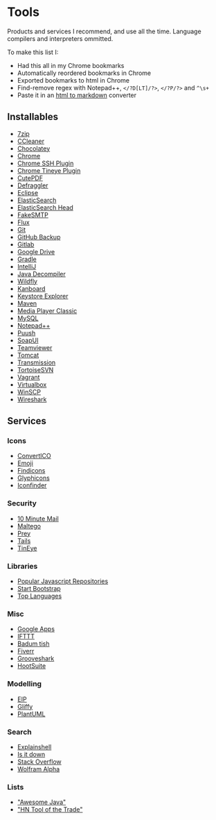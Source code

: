 # Tools

Products and services I recommend, and use all the time. Language compilers and interpreters ommitted.

To make this list I:

- Had this all in my Chrome bookmarks
- Automatically reordered bookmarks in Chrome
- Exported bookmarks to html in Chrome
- Find-remove regex with Notepad++, `</?D[LT]/?>`, `</?P/?>` and `^\s+`
- Paste it in an [html to markdown](http://domchristie.github.io/to-markdown/) converter

## Installables

- [7zip](http://www.7-zip.org/)
- [CCleaner](https://www.piriform.com/CCLEANER)
- [Chocolatey](http://chocolatey.org/)
- [Chrome](http://www.google.com/intl/nl/chrome/browser/)
- [Chrome SSH Plugin](https://chrome.google.com/webstore/detail/secure-shell/pnhechapfaindjhompbnflcldabbghjo)
- [Chrome Tineye Plugin](https://chrome.google.com/webstore/detail/tineye-reverse-image-sear/haebnnbpedcbhciplfhjjkbafijpncjl)
- [CutePDF](http://www.cutepdf.com/)
- [Defraggler](https://www.piriform.com/defraggler)
- [Eclipse](https://www.eclipse.org/)
- [ElasticSearch](http://www.elasticsearch.org/)
- [ElasticSearch Head](http://mobz.github.io/elasticsearch-head/)
- [FakeSMTP](http://nilhcem.github.io/FakeSMTP/)
- [Flux](https://justgetflux.com/)
- [Git](http://git-scm.com/)
- [GitHub Backup](https://github.com/hbt/github-backup)
- [Gitlab](https://about.gitlab.com/)
- [Google Drive](https://tools.google.com/dlpage/drive)
- [Gradle](http://www.gradle.org/)
- [IntelliJ](http://www.jetbrains.com/idea/)
- [Java Decompiler](http://jd.benow.ca/)
- [Wildfly](http://wildfly.org/)
- [Kanboard](http://kanboard.net/)
- [Keystore Explorer](http://keystore-explorer.sourceforge.net/)
- [Maven](http://maven.apache.org/)
- [Media Player Classic](http://mpc-hc.org/)
- [MySQL](http://www.mysql.com/)
- [Notepad++](http://notepad-plus-plus.org/)
- [Puush](http://puush.me/)
- [SoapUI](http://www.soapui.org/)
- [Teamviewer](http://www.teamviewer.com/)
- [Tomcat](http://tomcat.apache.org/)
- [Transmission](https://www.transmissionbt.com/)
- [TortoiseSVN](http://tortoisesvn.net/)
- [Vagrant](http://www.vagrantup.com/)
- [Virtualbox](https://www.virtualbox.org/)
- [WinSCP](http://winscp.net/eng/index.php)
- [Wireshark](https://www.wireshark.org/download.html)

## Services

### Icons

- [ConvertICO](http://www.convertico.com/)
- [Emoji](http://www.emoji-cheat-sheet.com/)
- [Findicons](http://findicons.com/)
- [Glyphicons](http://glyphicons.com/)
- [Iconfinder](http://www.iconfinder.com/)

### Security

- [10 Minute Mail](http://10minutemail.com/10MinuteMail/index.html)
- [Maltego](http://www.paterva.com/web6/products/maltego.php)
- [Prey](http://preyproject.com/)
- [Tails](https://tails.boum.org/index.en.html)
- [TinEye](http://www.tineye.com/)

### Libraries

- [Popular Javascript Repositories](http://javascript.hew.io/)
- [Start Bootstrap](http://startbootstrap.com/)
- [Top Languages](https://github.com/languages/)

### Misc

- [Google Apps](http://www.google.com/intx/nl/enterprise/apps/business/)
- [IFTTT](https://ifttt.com/)
- [Badum tish](http://www.badum-tish.com/)
- [Fiverr](http://fiverr.com/)
- [Grooveshark](http://grooveshark.com/)
- [HootSuite](https://hootsuite.com/dashboard)

### Modelling

- [EIP](http://www.eaipatterns.com/toc.html)
- [Gliffy](http://www.gliffy.com/)
- [PlantUML](http://plantuml.net/)

### Search

- [Explainshell](http://www.explainshell.com/)
- [Is it down](http://www.isup.me/)
- [Stack Overflow](http://stackoverflow.com/)
- [Wolfram Alpha](http://www.wolframalpha.com/)

### Lists

- ["Awesome Java"](https://github.com/akullpp/awesome-java)
- ["HN Tool of the Trade"](https://github.com/cjbarber/ToolsOfTheTrade)

